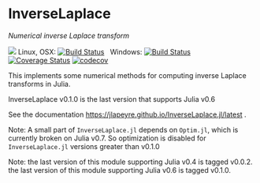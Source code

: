 # InverseLaplace

*Numerical inverse Laplace transform*

[![](https://img.shields.io/badge/docs-latest-blue.svg)](https://jlapeyre.github.io/InverseLaplace.jl/latest)
Linux, OSX: [![Build Status](https://travis-ci.org/jlapeyre/InverseLaplace.jl.svg)](https://travis-ci.org/jlapeyre/InverseLaplace.jl) &nbsp; Windows: [![Build Status](https://ci.appveyor.com/api/projects/status/github/jlapeyre/InverseLaplace.jl?branch=master&svg=true)](https://ci.appveyor.com/project/jlapeyre/inverselaplace-jl) &nbsp; &nbsp; &nbsp; [![Coverage Status](https://coveralls.io/repos/github/jlapeyre/InverseLaplace.jl/badge.svg?branch=master)](https://coveralls.io/github/jlapeyre/InverseLaplace.jl?branch=master) [![codecov](https://codecov.io/gh/jlapeyre/InverseLaplace.jl/branch/master/graph/badge.svg)](https://codecov.io/gh/jlapeyre/InverseLaplace.jl)

This implements some numerical methods for computing inverse Laplace transforms in Julia.

InverseLaplace v0.1.0 is the last version that supports Julia v0.6

See the documentation https://jlapeyre.github.io/InverseLaplace.jl/latest .

Note: A small part of `InverseLaplace.jl` depends on `Optim.jl`, which is currently
broken on Julia v0.7. So optimization is disabled for `InverseLaplace.jl` versions
greater than v0.1.0

Note: the last version of this module supporting Julia v0.4 is tagged v0.0.2.
the last version of this module supporting Julia v0.6 is tagged v0.1.0.
